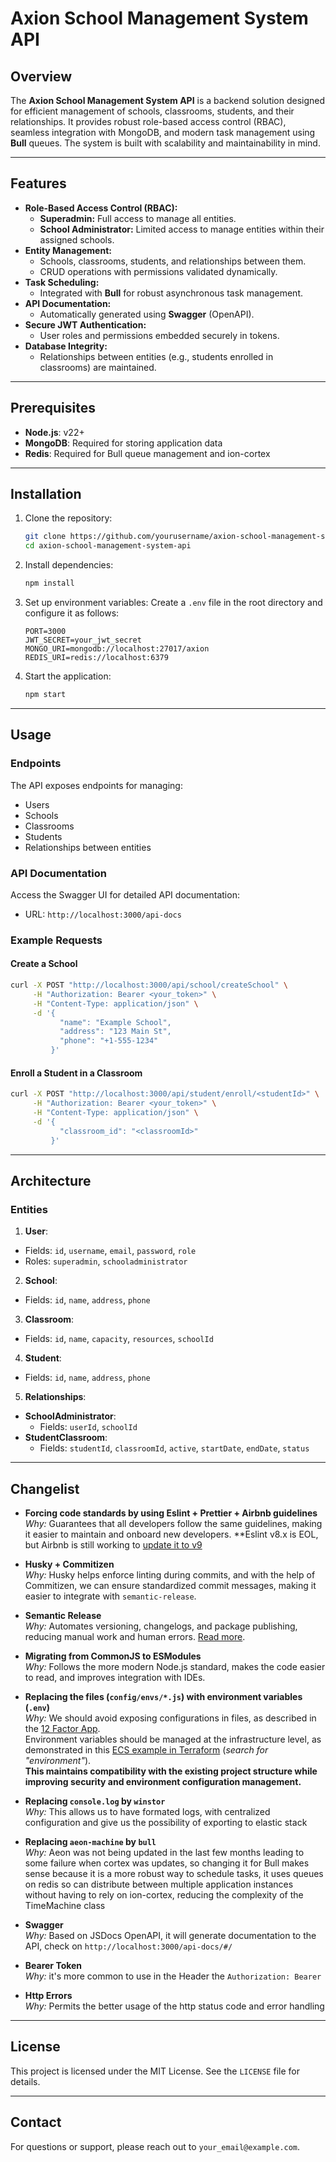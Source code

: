 # Axion School Management System API

## Overview
The **Axion School Management System API** is a backend solution designed for efficient management of schools, classrooms, students, and their relationships. It provides robust role-based access control (RBAC), seamless integration with MongoDB, and modern task management using **Bull** queues. The system is built with scalability and maintainability in mind.

---

## Features
- **Role-Based Access Control (RBAC):**
  - **Superadmin:** Full access to manage all entities.
  - **School Administrator:** Limited access to manage entities within their assigned schools.
- **Entity Management:**
  - Schools, classrooms, students, and relationships between them.
  - CRUD operations with permissions validated dynamically.
- **Task Scheduling:**
  - Integrated with **Bull** for robust asynchronous task management.
- **API Documentation:**
  - Automatically generated using **Swagger** (OpenAPI).
- **Secure JWT Authentication:**
  - User roles and permissions embedded securely in tokens.
- **Database Integrity:**
  - Relationships between entities (e.g., students enrolled in classrooms) are maintained.

---

## Prerequisites
- **Node.js**: v22+
- **MongoDB**: Required for storing application data
- **Redis**: Required for Bull queue management and ion-cortex

---

## Installation
1. Clone the repository:
   ```bash
   git clone https://github.com/yourusername/axion-school-management-system-api.git
   cd axion-school-management-system-api
   ```

2. Install dependencies:
   ```bash
   npm install
   ```

3. Set up environment variables:
   Create a `.env` file in the root directory and configure it as follows:
   ```env
   PORT=3000
   JWT_SECRET=your_jwt_secret
   MONGO_URI=mongodb://localhost:27017/axion
   REDIS_URI=redis://localhost:6379
   ```

4. Start the application:
   ```bash
   npm start
   ```

---

## Usage
### **Endpoints**
The API exposes endpoints for managing:
- Users
- Schools
- Classrooms
- Students
- Relationships between entities

### **API Documentation**
Access the Swagger UI for detailed API documentation:
- URL: `http://localhost:3000/api-docs`

### **Example Requests**
#### **Create a School**
```bash
curl -X POST "http://localhost:3000/api/school/createSchool" \
     -H "Authorization: Bearer <your_token>" \
     -H "Content-Type: application/json" \
     -d '{
           "name": "Example School",
           "address": "123 Main St",
           "phone": "+1-555-1234"
         }'
```

#### **Enroll a Student in a Classroom**
```bash
curl -X POST "http://localhost:3000/api/student/enroll/<studentId>" \
     -H "Authorization: Bearer <your_token>" \
     -H "Content-Type: application/json" \
     -d '{
           "classroom_id": "<classroomId>"
         }'
```

---

## Architecture
### **Entities**
1. **User**:
  - Fields: `id`, `username`, `email`, `password`, `role`
  - Roles: `superadmin`, `schooladministrator`
2. **School**:
  - Fields: `id`, `name`, `address`, `phone`
3. **Classroom**:
  - Fields: `id`, `name`, `capacity`, `resources`, `schoolId`
4. **Student**:
  - Fields: `id`, `name`, `address`, `phone`
5. **Relationships**:
  - **SchoolAdministrator**:
    - Fields: `userId`, `schoolId`
  - **StudentClassroom**:
    - Fields: `studentId`, `classroomId`, `active`, `startDate`, `endDate`, `status`

---

## Changelist

- **Forcing code standards by using Eslint + Prettier + Airbnb guidelines**  
  *Why:* Guarantees that all developers follow the same guidelines, making it easier to maintain and onboard new developers.
  **Eslint v8.x is EOL, but Airbnb is still working to [update it to v9](https://github.com/airbnb/javascript/issues/2961)


- **Husky + Commitizen**  
  *Why:* Husky helps enforce linting during commits, and with the help of Commitizen, we can ensure standardized commit messages, making it easier to integrate with `semantic-release`.


- **Semantic Release**  
  *Why:* Automates versioning, changelogs, and package publishing, reducing manual work and human errors. [Read more](https://github.com/semantic-release/semantic-release).


- **Migrating from CommonJS to ESModules**  
  *Why:* Follows the more modern Node.js standard, makes the code easier to read, and improves integration with IDEs.


- **Replacing the files (`config/envs/*.js`) with environment variables (`.env`)**  
  *Why:* We should avoid exposing configurations in files, as described in the [12 Factor App](https://12factor.net/config).  
  Environment variables should be managed at the infrastructure level, as demonstrated in this [ECS example in Terraform](https://registry.terraform.io/providers/hashicorp/aws/latest/docs/resources/ecs_task_definition#example-using-container_definitions-and-inference_accelerator) (*search for "environment"*).  
  **This maintains compatibility with the existing project structure while improving security and environment configuration management.**


- **Replacing `console.log` by `winstor`**  
  *Why:* This allows us to have formated logs, with centralized configuration and give us the possibility of exporting to elastic stack


- **Replacing `aeon-machine` by `bull`**  
  *Why:* Aeon was not being updated in the last few months leading to some failure when cortex was updates, so changing it for Bull makes sense because it is a more robust way to schedule tasks, it uses queues on redis so can distribute between multiple application instances without having to rely on ion-cortex, reducing the complexity of the TimeMachine class


- **Swagger**  
  *Why:* Based on JSDocs OpenAPI, it will generate documentation to the API, check on `http://localhost:3000/api-docs/#/`


- **Bearer Token**  
  *Why:* it's more common to use in the Header the `Authorization: Bearer` 


- **Http Errors**  
  *Why:* Permits the better usage of the http status code and error handling

---

## License
This project is licensed under the MIT License. See the `LICENSE` file for details.

---

## Contact
For questions or support, please reach out to `your_email@example.com`.



